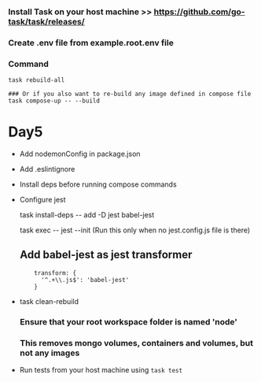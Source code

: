 ### Install Task on your host machine >> https://github.com/go-task/task/releases/

### Create .env file from example.root.env file

### Command

    task rebuild-all
    
    ### Or if you also want to re-build any image defined in compose file
    task compose-up -- --build

# Day5

- Add nodemonConfig in package.json

- Add .eslintignore

- Install deps before running compose commands

- Configure jest
    
    task install-deps -- add -D jest babel-jest

    task exec -- jest --init  (Run this only when no jest.config.js file is there)

    ## Add babel-jest as jest transformer

          transform: {
            '^.+\\.js$': 'babel-jest'
          }

- task clean-rebuild
    ### Ensure that your root workspace folder is named 'node'
    ### This removes mongo volumes, containers and volumes, but not any images

- Run tests from your host machine using `task test`